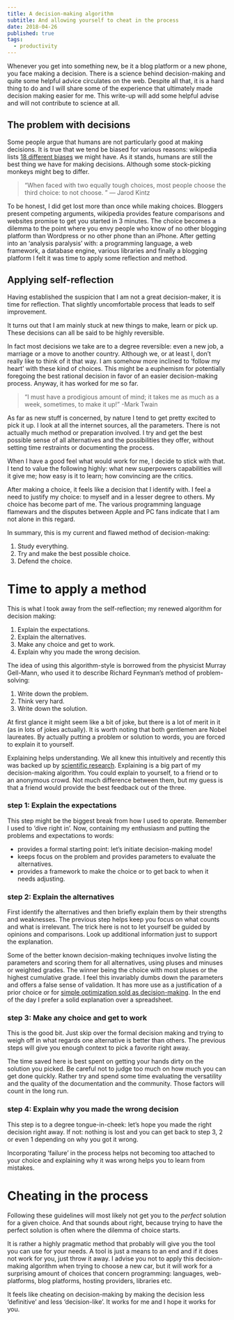 ```yaml
---
title: A decision-making algorithm
subtitle: And allowing yourself to cheat in the process
date: 2018-04-26
published: true
tags:
  - productivity
---
```


Whenever you get into something new, be it a blog platform or a new phone, you face making a decision. There is a science behind decision-making and quite some helpful advice circulates on the web. Despite all that, it is a hard thing to do and I will share some of the experience that ultimately made decision making easier for me. This write-up will add some helpful advise and will not contribute to science at all.

## The problem with decisions

Some people argue that humans are not particularly good at making decisions. It is true that we tend be biased for various reasons: wikipedia lists [18 different biases](http://en.wikipedia.org/wiki/Decision-making#Cognitive_and_personal_biases) we might have. As it stands, humans are still the best thing we have for making decisions. Although some stock-picking monkeys might beg to differ.

> “When faced with two equally tough choices, most people choose the third choice: to not choose. ” ― Jarod Kintz

To be honest, I did get lost more than once while making choices. Bloggers present competing arguments, wikipedia provides feature comparisons and websites promise to get you started in 3 minutes. The choice becomes a dilemma to the point where you envy people who know of no other blogging platform than Wordpress or no other phone than an iPhone. After getting into an ‘analysis paralysis’ with: a programming language, a web framework, a database engine, various libraries and finally a blogging platform I felt it was time to apply some reflection and method.

## Applying self-reflection

Having established the suspicion that I am not a great decision-maker, it is time for reflection. That slightly uncomfortable process that leads to self improvement.

It turns out that I am mainly stuck at new things to make, learn or pick up. These decisions can all be said to be highly reversible.

In fact most decisions we take are to a degree reversible: even a new job, a marriage or a move to another country. Although we, or at least I, don’t really like to think of it that way. I am somehow more inclined to ‘follow my heart’ with these kind of choices. This might be a euphemism for potentially foregoing the best rational decision in favor of an easier decision-making process. Anyway, it has worked for me so far.

> “I must have a prodigious amount of mind; it takes me as much as a week, sometimes, to make it up!” -Mark Twain

As far as new stuff is concerned, by nature I tend to get pretty excited to pick it up. I look at all the internet sources, all the parameters. There is not actually much method or preparation involved. I try and get the best possible sense of all alternatives and the possibilities they offer, without setting time restraints or documenting the process.

When I have a good feel what would work for me, I decide to stick with that. I tend to value the following highly: what new superpowers capabilities will it give me; how easy is it to learn; how convincing are the critics.

After making a choice, it feels like a decision that I identify with. I feel a need to justify my choice: to myself and in a lesser degree to others. My choice has become part of me. The various programming language flamewars and the disputes between Apple and PC fans indicate that I am not alone in this regard.

In summary, this is my current and flawed method of decision-making:

1. Study everything.
1. Try and make the best possible choice.
1. Defend the choice.

# Time to apply a method

This is what I took away from the self-reflection; my renewed algorithm for decision making:

1. Explain the expectations.
1. Explain the alternatives.
1. Make any choice and get to work.
1. Explain why you made the wrong decision.

The idea of using this algorithm-style is borrowed from the physicist Murray Gell-Mann, who used it to describe Richard Feynman’s method of problem-solving:

1. Write down the problem.
1. Think very hard.
1. Write down the solution.

At first glance it might seem like a bit of joke, but there is a lot of merit in it (as in lots of jokes actually). It is worth noting that both gentlemen are Nobel laureates. By actually putting a problem or solution to words, you are forced to explain it to yourself.

Explaining helps understanding. We all knew this intuitively and recently this was backed up by [scientific research](http://cocosci.berkeley.edu/joseph/WilliamsLombrozoRehder.pdf). Explaining is a big part of my decision-making algorithm. You could explain to yourself, to a friend or to an anonymous crowd. Not much difference between them, but my guess is that a friend would provide the best feedback out of the three.

### step 1: Explain the expectations

This step might be the biggest break from how I used to operate. Remember I used to ‘dive right in’. Now, containing my enthusiasm and putting the problems and expectations to words:

* provides a formal starting point: let’s initiate decision-making mode!
* keeps focus on the problem and provides parameters to evaluate the alternatives.
* provides a framework to make the choice or to get back to when it needs adjusting.

### step 2: Explain the alternatives

First identify the alternatives and then briefly explain them by their strengths and weaknesses. The previous step helps keep you focus on what counts and what is irrelevant. The trick here is not to let yourself be guided by opinions and comparisons. Look up additional information just to support the explanation.

Some of the better known decision-making techniques involve listing the parameters and scoring them for all alternatives, using pluses and minuses or weighted grades. The winner being the choice with most pluses or the highest cumulative grade. I feel this invariably dumbs down the parameters and offers a false sense of validation. It has more use as a justification of a prior choice or for [simple optimization sold as decision-making](http://userhome.brooklyn.cuny.edu/irudowsky/MIS/PlugIn/PlugInT04.pdf). In the end of the day I prefer a solid explanation over a spreadsheet.

### step 3: Make any choice and get to work

This is the good bit. Just skip over the formal decision making and trying to weigh off in what regards one alternative is better than others. The previous steps will give you enough context to pick a favorite right away.

The time saved here is best spent on getting your hands dirty on the solution you picked. Be careful not to judge too much on how much you can get done quickly. Rather try and spend some time evaluating the versatility and the quality of the documentation and the community. Those factors will count in the long run.

### step 4: Explain why you made the wrong decision

This step is to a degree tongue-in-cheek: let’s hope you made the right decision right away. If not: nothing is lost and you can get back to step 3, 2 or even 1 depending on why you got it wrong.

Incorporating ‘failure’ in the process helps not becoming too attached to your choice and explaining why it was wrong helps you to learn from mistakes.

# Cheating in the process

Following these guidelines will most likely not get you to the *perfect* solution for a given choice. And that sounds about right, because trying to have the perfect solution is often where the dilemma of choice starts.

It is rather a highly pragmatic method that probably will give you the tool you can use for your needs. A tool is just a means to an end and if it does not work for you, just throw it away. I advise you not to apply this decision-making algorithm when trying to choose a new car, but it will work for a surprising amount of choices that concern programming: languages, web-platforms, blog platforms, hosting providers, libraries etc.

It feels like cheating on decision-making by making the decision less ‘definitive’ and less ‘decision-like’. It works for me and I hope it works for you.
